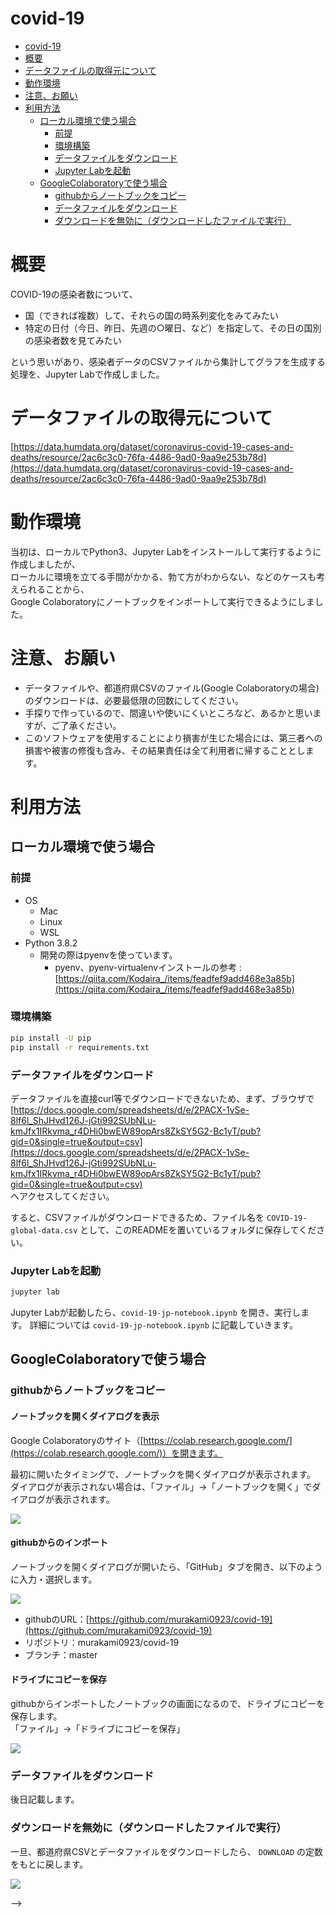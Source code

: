 # covid-19

<!-- TOC depthTo:3 -->

- [covid-19](#covid-19)
- [概要](#概要)
- [データファイルの取得元について](#データファイルの取得元について)
- [動作環境](#動作環境)
- [注意、お願い](#注意お願い)
- [利用方法](#利用方法)
    - [ローカル環境で使う場合](#ローカル環境で使う場合)
        - [前提](#前提)
        - [環境構築](#環境構築)
        - [データファイルをダウンロード](#データファイルをダウンロード)
        - [Jupyter Labを起動](#jupyter-labを起動)
    - [GoogleColaboratoryで使う場合](#googlecolaboratoryで使う場合)
        - [githubからノートブックをコピー](#githubからノートブックをコピー)
        - [データファイルをダウンロード](#データファイルをダウンロード-1)
        - [ダウンロードを無効に（ダウンロードしたファイルで実行）](#ダウンロードを無効にダウンロードしたファイルで実行)

<!-- /TOC -->

# 概要

COVID-19の感染者数について、

- 国（できれば複数）して、それらの国の時系列変化をみてみたい
- 特定の日付（今日、昨日、先週の○曜日、など）を指定して、その日の国別の感染者数を見てみたい

という思いがあり、感染者データのCSVファイルから集計してグラフを生成する処理を、Jupyter Labで作成しました。

# データファイルの取得元について

[https://data.humdata.org/dataset/coronavirus-covid-19-cases-and-deaths/resource/2ac6c3c0-76fa-4486-9ad0-9aa9e253b78d](https://data.humdata.org/dataset/coronavirus-covid-19-cases-and-deaths/resource/2ac6c3c0-76fa-4486-9ad0-9aa9e253b78d)

# 動作環境

当初は、ローカルでPython3、Jupyter Labをインストールして実行するように作成しましたが、  
ローカルに環境を立てる手間がかかる、勃て方がわからない、などのケースも考えられることから、  
Google Colaboratoryにノートブックをインポートして実行できるようにしました。

# 注意、お願い

- データファイルや、都道府県CSVのファイル(Google Colaboratoryの場合)のダウンロードは、必要最低限の回数にしてください。
- 手探りで作っているので、間違いや使いにくいところなど、あるかと思いますが、ご了承ください。
- このソフトウェアを使用することにより損害が生じた場合には、第三者への損害や被害の修復も含み、その結果責任は全て利用者に帰することとします。

# 利用方法
## ローカル環境で使う場合
### 前提

- OS
  - Mac
  - Linux
  - WSL
- Python 3.8.2
    - 開発の際はpyenvを使っています。
      - pyenv、pyenv-virtualenvインストールの参考 : [https://qiita.com/Kodaira_/items/feadfef9add468e3a85b](https://qiita.com/Kodaira_/items/feadfef9add468e3a85b)

### 環境構築

```sh
pip install -U pip
pip install -r requirements.txt
```

### データファイルをダウンロード

データファイルを直接curl等でダウンロードできないため、まず、ブラウザで  
[https://docs.google.com/spreadsheets/d/e/2PACX-1vSe-8lf6l_ShJHvd126J-jGti992SUbNLu-kmJfx1IRkvma_r4DHi0bwEW89opArs8ZkSY5G2-Bc1yT/pub?gid=0&single=true&output=csv](https://docs.google.com/spreadsheets/d/e/2PACX-1vSe-8lf6l_ShJHvd126J-jGti992SUbNLu-kmJfx1IRkvma_r4DHi0bwEW89opArs8ZkSY5G2-Bc1yT/pub?gid=0&single=true&output=csv)  
へアクセスしてください。

すると、CSVファイルがダウンロードできるため、ファイル名を `COVID-19-global-data.csv` として、このREADMEを置いているフォルダに保存してください。


### Jupyter Labを起動

```sh
jupyter lab
```

Jupyter Labが起動したら、`covid-19-jp-notebook.ipynb` を開き、実行します。
詳細については `covid-19-jp-notebook.ipynb` に記載していきます。

## GoogleColaboratoryで使う場合
### githubからノートブックをコピー
#### ノートブックを開くダイアログを表示

Google Colaboratoryのサイト（[https://colab.research.google.com/](https://colab.research.google.com/)）を開きます。

最初に開いたタイミングで、ノートブックを開くダイアログが表示されます。  
ダイアログが表示されない場合は、「ファイル」→「ノートブックを開く」でダイアログが表示されます。

![](readme-static/img/colab-open.png)

#### githubからのインポート

ノートブックを開くダイアログが開いたら、「GitHub」タブを開き、以下のように入力・選択します。

![](readme-static/img/colab-github-import.png)

- githubのURL：[https://github.com/murakami0923/covid-19](https://github.com/murakami0923/covid-19)
- リポジトリ：murakami0923/covid-19
- ブランチ：master

#### ドライブにコピーを保存

githubからインポートしたノートブックの画面になるので、ドライブにコピーを保存します。  
「ファイル」→「ドライブにコピーを保存」

![](readme-static/img/colab-copy-to-drive.png)

### データファイルをダウンロード

後日記載します。

### ダウンロードを無効に（ダウンロードしたファイルで実行）

一旦、都道府県CSVとデータファイルをダウンロードしたら、 `DOWNLOAD` の定数をもとに戻します。

![](readme-static/img/colab-download-02-false.png)

-->